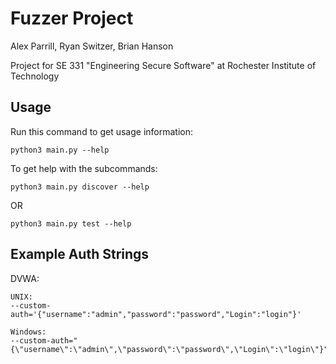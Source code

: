 Fuzzer Project
==============

Alex Parrill, Ryan Switzer, Brian Hanson

Project for SE 331 "Engineering Secure Software" at Rochester Institute of Technology

Usage
-----

Run this command to get usage information:

	python3 main.py --help

To get help with the subcommands:

	python3 main.py discover --help

OR

	python3 main.py test --help

Example Auth Strings
--------------------

DVWA:
	
	UNIX:
	--custom-auth='{"username":"admin","password":"password","Login":"login"}'
	
	Windows:
	--custom-auth="{\"username\":\"admin\",\"password\":\"password\",\"Login\":\"login\"}"

